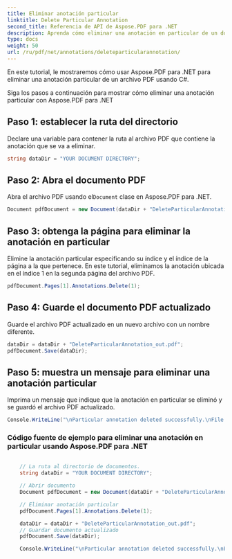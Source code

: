 ```yaml
---
title: Eliminar anotación particular
linktitle: Delete Particular Annotation
second_title: Referencia de API de Aspose.PDF para .NET
description: Aprenda cómo eliminar una anotación en particular de un documento PDF usando Aspose.PDF para .NET con esta guía paso a paso.
type: docs
weight: 50
url: /ru/pdf/net/annotations/deleteparticularannotation/
---
```

En este tutorial, le mostraremos cómo usar Aspose.PDF para .NET para eliminar una anotación particular de un archivo PDF usando C#.

Siga los pasos a continuación para mostrar cómo eliminar una anotación particular con Aspose.PDF para .NET

## Paso 1: establecer la ruta del directorio

Declare una variable para contener la ruta al archivo PDF que contiene la anotación que se va a eliminar. 

```csharp
string dataDir = "YOUR DOCUMENT DIRECTORY";
```

## Paso 2: Abra el documento PDF

 Abra el archivo PDF usando el`Document` clase en Aspose.PDF para .NET.

```csharp
Document pdfDocument = new Document(dataDir + "DeleteParticularAnnotation.pdf");
```

## Paso 3: obtenga la página para eliminar la anotación en particular

Elimine la anotación particular especificando su índice y el índice de la página a la que pertenece. En este tutorial, eliminamos la anotación ubicada en el índice 1 en la segunda página del archivo PDF.

```csharp
pdfDocument.Pages[1].Annotations.Delete(1);
```
## Paso 4: Guarde el documento PDF actualizado

Guarde el archivo PDF actualizado en un nuevo archivo con un nombre diferente.

```csharp
dataDir = dataDir + "DeleteParticularAnnotation_out.pdf";
pdfDocument.Save(dataDir);
```

## Paso 5: muestra un mensaje para eliminar una anotación particular

Imprima un mensaje que indique que la anotación en particular se eliminó y se guardó el archivo PDF actualizado.

```csharp
Console.WriteLine("\nParticular annotation deleted successfully.\nFile saved at " + dataDir);
```

### Código fuente de ejemplo para eliminar una anotación en particular usando Aspose.PDF para .NET

```csharp

	// La ruta al directorio de documentos.
	string dataDir = "YOUR DOCUMENT DIRECTORY";

	// Abrir documento
	Document pdfDocument = new Document(dataDir + "DeleteParticularAnnotation.pdf");

	// Eliminar anotación particular
	pdfDocument.Pages[1].Annotations.Delete(1);

	dataDir = dataDir + "DeleteParticularAnnotation_out.pdf";
	// Guardar documento actualizado
	pdfDocument.Save(dataDir);

	Console.WriteLine("\nParticular annotation deleted successfully.\nFile saved at " + dataDir);

```
